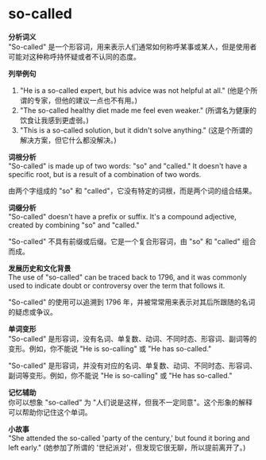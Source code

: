 # so-called

**分析词义**  
"So-called" 是一个形容词，用来表示人们通常如何称呼某事或某人，但是使用者可能对这种称呼持怀疑或者不认同的态度。

  

**列举例句**

  

1.  "He is a so-called expert, but his advice was not helpful at all." (他是个所谓的专家，但他的建议一点也不有用。)
2.  "The so-called healthy diet made me feel even weaker." (所谓名为健康的饮食让我感到更虚弱。)
3.  "This is a so-called solution, but it didn't solve anything." (这是个所谓的解决方案，但它什么都没解决。)

  

**词根分析**  
"So-called" is made up of two words: "so" and "called." It doesn't have a specific root, but is a result of a combination of two words.

  

由两个字组成的 "so" 和 "called"，它没有特定的词根，而是两个词的组合结果。

  

**词缀分析**  
"So-called" doesn't have a prefix or suffix. It's a compound adjective, created by combining "so" and "called."

  

"So-called" 不具有前缀或后缀。它是一个复合形容词，由 "so" 和 "called" 组合而成。

  

**发展历史和文化背景**  
The use of "so-called" can be traced back to 1796, and it was commonly used to indicate doubt or controversy over the term that follows it.

  

"So-called" 的使用可以追溯到 1796 年，并被常常用来表示对其后所跟随的名词的疑虑或争议。

  

**单词变形**  
"So-called" 是形容词，没有名词、单复数、动词、不同时态、形容词、副词等的变形。例如，你不能说 "He is so-calling" 或 "He has so-called."

  

"So-called" 是形容词，并没有对应的名词、单复数、动词、不同时态、形容词、副词等变形。例如，你不能说 "He is so-calling" 或 "He has so-called."

  

**记忆辅助**  
你可以想象 "so-called" 为 "人们说是这样，但我不一定同意"。这个形象的解释可以帮助你记住这个单词。

  

**小故事**  
"She attended the so-called 'party of the century,' but found it boring and left early." (她参加了所谓的 '世纪派对'，但发现它很无聊，所以提前离开了。)
